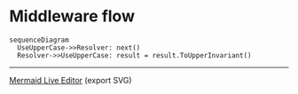 # Middleware flow

```mermaid
sequenceDiagram
  UseUpperCase->>Resolver: next()
  Resolver->>UseUpperCase: result = result.ToUpperInvariant()
```

---

[Mermaid Live Editor](https://mermaid.live/edit#pako:eNpNTz1PwzAQ_SvWTVQyEXHTxLHULrAwsABdUJZTcrQRiR38UbVE-e-4gVK2ex_37t4ItWkIFDj6DKRremhxZ7GvNGNbR9thIHuPjm43m2dypjuQVUzT0d8szpYLF-X_bsUsudB5tv4dklczi4_6gLZFHdeBQ0-2x7aJ18dzWAV-Tz1VoOLYoP2ooNJT9GHw5uWka1DeBuJgTdjtQb1j5yIKQ4P-8vcfS03rjX36KTd35DCgfjPm6okY1AhHUNkqSTMhizKT-Z1cljLjcAJVyCQtinRZCimEyFf5xOFrTkinb4cBZnI) (export SVG)
